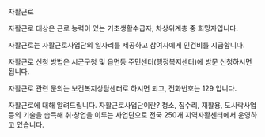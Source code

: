 자활근로


자활근로 대상은 근로 능력이 있는 기초생활수급자, 차상위계층 중 희망자입니다.


자활근로는 자활근로사업단의 일자리를 제공하고 참여자에게 인건비를 지급합니다.


자활근로 신청 방법은 시군구청 및 읍면동 주민센터(행정복지센터)에 방문 신청하시면 됩니다.


자활근로 관련 문의는 보건복지상담센터로 하시면 되고, 전화번호는 129 입니다.


자활근로에 대해 알려드립니다.
자활근로사업단이란? 청소, 집수리, 재활용, 도시락사업 등의 기술을 습득해 취·창업을 이루는 사업단으로 전국 250개 지역자활센터에서 운영하고 있습니다.